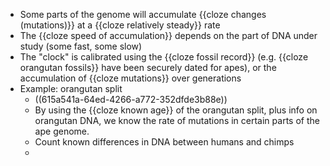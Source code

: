 - Some parts of the genome will accumulate {{cloze changes (mutations)}} at a {{cloze relatively steady}} rate
- The {{cloze speed of accumulation}} depends on the part of DNA under study (some fast, some slow)
- The "clock" is calibrated using the {{cloze fossil record}} (e.g. {{cloze orangutan fossils}} have been securely dated for apes), or the accumulation of {{cloze mutations}} over generations
- Example: orangutan split
	- ((615a541a-64ed-4266-a772-352dfde3b88e))
	- By using the {{cloze known age}} of the orangutan split, plus info on orangutan DNA, we know the rate of mutations in certain parts of the ape genome.
	- Count known differences in DNA between humans and chimps
	-